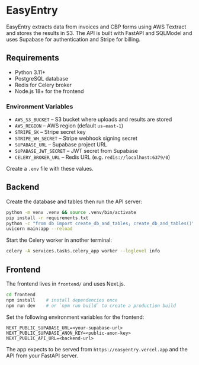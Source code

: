 # EasyEntry

EasyEntry extracts data from invoices and CBP forms using AWS Textract and stores the results in S3. The API is built with FastAPI and SQLModel and uses Supabase for authentication and Stripe for billing.

## Requirements
- Python 3.11+
- PostgreSQL database
- Redis for Celery broker
- Node.js 18+ for the frontend

### Environment Variables
- `AWS_S3_BUCKET` – S3 bucket where uploads and results are stored
- `AWS_REGION` – AWS region (default `us-east-1`)
- `STRIPE_SK` – Stripe secret key
- `STRIPE_WH_SECRET` – Stripe webhook signing secret
- `SUPABASE_URL` – Supabase project URL
- `SUPABASE_JWT_SECRET` – JWT secret from Supabase
- `CELERY_BROKER_URL` – Redis URL (e.g. `redis://localhost:6379/0`)

Create a `.env` file with these values.

## Backend
Create the database and tables then run the API server:

```bash
python -m venv .venv && source .venv/bin/activate
pip install -r requirements.txt
python -c "from db import create_db_and_tables; create_db_and_tables()"
uvicorn main:app --reload
```

Start the Celery worker in another terminal:

```bash
celery -A services.tasks.celery_app worker --loglevel info
```

## Frontend
The frontend lives in `frontend/` and uses Next.js.

```bash
cd frontend
npm install    # install dependencies once
npm run dev    # or `npm run build` to create a production build
```

Set the following environment variables for the frontend:

```
NEXT_PUBLIC_SUPABASE_URL=<your-supabase-url>
NEXT_PUBLIC_SUPABASE_ANON_KEY=<public-anon-key>
NEXT_PUBLIC_API_URL=<backend-url>
```

The app expects to be served from `https://easyentry.vercel.app` and the API from your FastAPI server.
